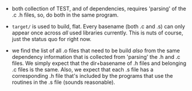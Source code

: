 * both collection of TEST, and of dependencies, requires 'parsing' of
  the .c .h files, so, do both in the same program.
  
* `target/` is used to build, flat. Every basename (both .c and .s)
  can only appear once across *all* used libraries currently. This is
  nuts of course, just the status quo for right now.
  
* we find the list of all .o files that need to be build *also* from
  the same dependency information that is collected from 'parsing' the
  .h and .c files. We simply expect that the dir+basename of .h files
  and belonging .c files is the same. Also, we expect that each .s
  file has a corresponding .h file that's included by the programs
  that use the routines in the .s file (sounds reasonable).

